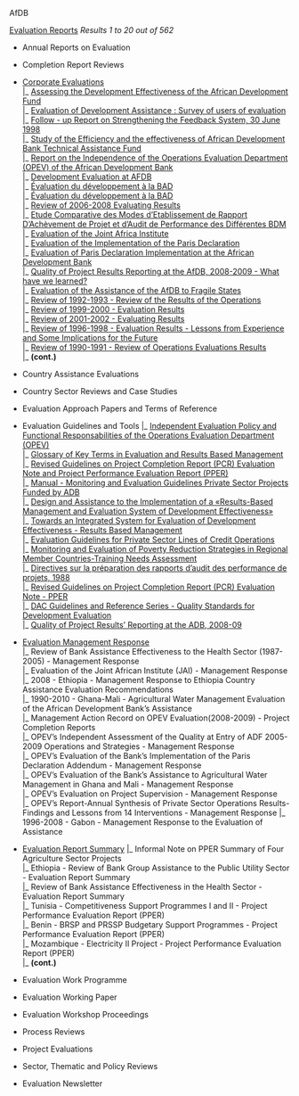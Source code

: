 AfDB

[Evaluation Reports](https://www.afdb.org/en/documents/evaluation-reports/)
  *Results 1 to 20 out of 562*


* Annual Reports on Evaluation
* Completion Report Reviews
* [Corporate Evaluations](https://www.afdb.org/en/documents/evaluation-reports/corporate-evaluations/)<br/>
|_ [Assessing the Development Effectiveness of the African Development Fund](https://www.afdb.org/en/documents/document/assessing-the-development-effectiveness-of-the-african-development-fund-9136/)<br/>
|_ [Evaluation of Development Assistance : Survey of users of evaluation](https://www.afdb.org/en/documents/document/evaluation-of-development-assistance-survey-of-users-of-evaluation-9138/)<br/>
|_ [Follow - up Report on Strengthening the Feedback System, 30 June 1998](https://www.afdb.org/en/documents/document/follow-up-report-on-strengthening-the-feedback-system-30-june-1998-9140/)<br/>
|_ [Study of the Efficiency and the effectiveness of African Development Bank Technical Assistance Fund](https://www.afdb.org/en/documents/document/study-of-the-efficiency-and-the-effectiveness-of-african-development-bank-technical-assistance-fund-9142/)<br/>
|_ [Report on the Independence of the Operations Evaluation Department (OPEV) of the African Development Bank](https://www.afdb.org/en/documents/document/report-on-the-independence-of-the-operations-evaluation-department-opev-of-the-african-development-bank-9144/)<br/>
|_ [Development Evaluation at AFDB](https://www.afdb.org/en/documents/document/development-evaluation-at-afdb-9146/)<br/>
|_ [Évaluation du développement à la BAD](https://www.afdb.org/en/documents/document/evaluation-du-developpement-a-la-bad-9148/)<br/>
|_ [Évaluation du développement à la BAD](https://www.afdb.org/en/documents/document/evaluation-du-developpement-a-la-bad-9150/)<br/>
|_ [Review of 2006-2008 Evaluating Results](https://www.afdb.org/en/documents/document/review-of-2006-2008-evaluating-results-9152/)<br/>
|_ [Etude Comparative des Modes d’Etablissement de Rapport D’Achèvement de Projet et d’Audit de Performance des Différentes BDM](https://www.afdb.org/en/documents/document/etude-comparative-des-modes-detablissement-de-rapport-dachevement-de-projet-et-daudit-de-performance-des-differentes-bdm-9154/)<br/>
|_ [Evaluation of the Joint Africa Institute](https://www.afdb.org/en/documents/document/evaluation-of-the-joint-africa-institute-9156/)<br/>
|_ [Evaluation of the Implementation of the Paris Declaration](https://www.afdb.org/en/documents/document/evaluation-of-the-implementation-of-the-paris-declaration-9254/)<br/>
|_ [Evaluation of Paris Declaration Implementation at the African Development Bank](https://www.afdb.org/en/documents/document/evaluation-of-paris-declaration-implementation-at-the-african-development-bank-25388/)<br/>
|_ [Quality of Project Results Reporting at the AfDB, 2008-2009 - What have we learned?](https://www.afdb.org/en/documents/document/quality-of-project-results-reporting-at-the-afdb-2008-2009-what-have-we-learned-25394/)<br/>
|_ [Evaluation of the Assistance of the AfDB to Fragile States](https://www.afdb.org/en/documents/document/evaluation-of-the-assistance-of-the-afdb-to-fragile-states-27890/)<br/>
|_ [Review of 1992-1993 - Review of the Results of the Operations](https://www.afdb.org/en/documents/document/review-of-1992-1993-review-of-the-results-of-the-operations-9128/)<br/>
|_ [Review of 1999-2000 - Evaluation Results](https://www.afdb.org/en/documents/document/review-of-1999-2000-evaluation-results-9918/)<br/>
|_ [Review of 2001-2002 - Evaluating Results](https://www.afdb.org/en/documents/document/review-of-2001-2002-evaluating-results-9920/)<br/>
|_ [Review of 1996-1998 - Evaluation Results - Lessons from Experience and Some Implications for the Future](https://www.afdb.org/en/documents/document/review-of-1996-1998-evaluation-results-lessons-from-experience-and-some-implications-for-the-future-9922/)<br/>
|_ [Review of 1990-1991 - Review of Operations Evaluations Results](https://www.afdb.org/en/documents/document/review-of-1990-1991-review-of-operations-evaluations-results-9924/)<br/>
|_ **(cont.)**

* Country Assistance Evaluations
* Country Sector Reviews and Case Studies
* Evaluation Approach Papers and Terms of Reference

* Evaluation Guidelines and Tools
|_ [Independent Evaluation Policy and Functional Responsabilities of the Operations Evaluation Department (OPEV)](https://www.afdb.org/en/documents/document/independent-evaluation-policy-and-functional-responsabilities-of-the-operations-evaluation-department-opev-9287/)<br/>
|_ [Glossary of Key Terms in Evaluation and Results Based Management](https://www.afdb.org/en/documents/document/glossary-of-key-terms-in-evaluation-and-results-based-management-19930/)<br/>
|_ [Revised Guidelines on Project Completion Report (PCR) Evaluation Note and Project Performance Evaluation Report (PPER)](https://www.afdb.org/en/documents/document/revised-guidelines-on-project-completion-report-pcr-evaluation-note-and-project-performance-evaluation-report-pper-9271/)<br/>
|_ [Manual - Monitoring and Evaluation Guidelines Private Sector Projects Funded by ADB](https://www.afdb.org/en/documents/document/manual-monitoring-and-evaluation-guidelines-private-sector-projects-funded-by-adb-9275/)<br/>
|_ [Design and Assistance to the Implementation of a «Results-Based Management and Evaluation System of Development Effectiveness»](https://www.afdb.org/en/documents/document/design-and-assistance-to-the-implementation-of-a-results-based-management-and-evaluation-system-of-development-effectiveness-9277/)<br/>
|_ [Towards an Integrated System for Evaluation of Development Effectiveness - Results Based Management](https://www.afdb.org/en/documents/document/towards-an-integrated-system-for-evaluation-of-development-effectiveness-results-based-management-9279/)<br/>
|_ [Evaluation Guidelines for Private Sector Lines of Credit Operations](https://www.afdb.org/en/documents/document/evaluation-guidelines-for-private-sector-lines-of-credit-operations-9281/)<br/>
|_ [Monitoring and Evaluation of Poverty Reduction Strategies in Regional Member Countries-Training Needs Assessment](https://www.afdb.org/en/documents/document/monitoring-and-evaluation-of-poverty-reduction-strategies-in-regional-member-countries-training-needs-assessment-9283/)<br/>
|_ [Directives sur la préparation des rapports d’audit des performance de projets, 1988](https://www.afdb.org/en/documents/document/directives-sur-la-preparation-des-rapports-daudit-des-performance-de-projets-1988-9285/)<br/>
|_ [Revised Guidelines on Project Completion Report (PCR) Evaluation Note - PPER](https://www.afdb.org/en/documents/document/revised-guidelines-on-project-completion-report-pcr-evaluation-note-pper-25390/)<br/>
|_ [DAC Guidelines and Reference Series - Quality Standards for Development Evaluation](https://www.afdb.org/en/documents/document/dac-guidelines-and-reference-series-quality-standards-for-development-evaluation-25860/)<br/>
|_ [Quality of Project Results’ Reporting at the ADB, 2008-09](https://www.afdb.org/en/documents/document/quality-of-project-results-reporting-at-the-adb-2008-09-26470/)

* [Evaluation Management Response](https://www.afdb.org/en/documents/evaluation-reports/evaluation-management-response/)<br/>
|_ 	Review of Bank Assistance Effectiveness to the Health Sector (1987-2005) - Management Response<br/>
|_ 	Evaluation of the Joint African Institute (JAI) - Management Response<br/>
|_ 	2008 - Ethiopia - Management Response to Ethiopia Country Assistance Evaluation Recommendations<br/>
|_ 	1990-2010 - Ghana-Mali - Agricultural Water Management Evaluation of the African Development Bank’s Assistance<br/>
|_ 	Management Action Record on OPEV Evaluation(2008-2009) - Project Completion Reports<br/>
|_ 	OPEV’s Independent Assessment of the Quality at Entry of ADF 2005-2009 Operations and Strategies - Management Response<br/>
|_ 	OPEV’s Evaluation of the Bank’s Implementation of the Paris Declaration Addendum - Management Response<br/>
|_ 	OPEV’s Evaluation of the Bank’s Assistance to Agricultural Water Management in Ghana and Mali - Management Response<br/>
|_ 	OPEV’s Evaluation on Project Supervision - Management Response<br/>
|_ OPEV’s Report-Annual Synthesis of Private Sector Operations Results-Findings and Lessons from 14 Interventions - Management Response
|_ 	1996-2008 - Gabon - Management Response to the Evaluation of Assistance<br/>

* [Evaluation Report Summary](https://www.afdb.org/en/documents/evaluation-reports/evaluation-report-summary/)
|_ 	Informal Note on PPER Summary of Four Agriculture Sector Projects<br/>
|_ 	Ethiopia - Review of Bank Group Assistance to the Public Utility Sector - Evaluation Report Summary<br/>
|_ 	Review of Bank Assistance Effectiveness in the Health Sector - Evaluation Report Summary<br/>
|_ 	Tunisia - Competitiveness Support Programmes I and II - Project Performance Evaluation Report (PPER)<br/>
|_ 	Benin - BRSP and PRSSP Budgetary Support Programmes - Project Performance Evaluation Report (PPER)<br/>
|_ 	Mozambique - Electricity II Project - Project Performance Evaluation Report (PPER)<br/>
|_ **(cont.)**

* Evaluation Work Programme
* Evaluation Working Paper
* Evaluation Workshop Proceedings
* Process Reviews
* Project Evaluations
* Sector, Thematic and Policy Reviews
* Evaluation Newsletter
